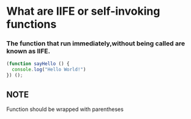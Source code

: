 # What are IIFE or self-invoking functions

### The function that run immediately,without being called are known as IIFE.

```js
(function sayHello () {
  console.log("Hello World!")
}) ();
```

## **NOTE**

Function should be wrapped with parentheses